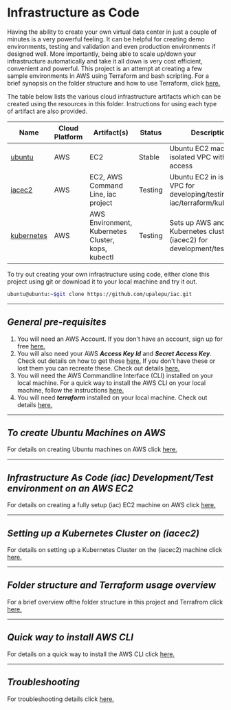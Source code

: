 # Infrastructure as Code
Having the ability to create your own virtual data center in just a couple of minutes is a very powerful feeling. It can be helpful for creating demo environments, testing and validation and even production environments if designed well. More importantly, being able to scale up/down your infrastructure automatically and take it all down is very cost efficient, convenient and powerful. This project is an attempt at creating a few sample environments in AWS using Terraform and bash scripting. For a brief synopsis on the folder structure and how to use Terraform, click [here.](#tfo)     

The table below lists the various cloud infrastructure artifacts which can be created using the resources in this folder. Instructions for using each type of artifact are also provided. 

Name|Cloud Platform|Artifact(s)|Status|Description
---|---|---|---|---
[ubuntu](#ubuntu)|AWS|EC2|Stable|Ubuntu EC2 machine in isolated VPC with SSH access 
[iacec2](#iacec2)|AWS|EC2, AWS Command Line, iac project|Testing|Ubuntu EC2 in isolated VPC for developing/testing iac/terraform/kubernetes 
[kubernetes](#kubernetes)|AWS|AWS Environment, Kubernetes Cluster, kops, kubectl|Testing|Sets up AWS and a Kubernetes cluster on (iacec2) for development/testing

[comment]: # (Upcoming items)
[comment]: # (windows|AWS|EC2|Not Done|Windows Server Basic|)

To try out creating your own infrastructure using code, either clone this project using git or download it to your local machine and try it out.

```bash
ubuntu@ubuntu:~$git clone https://github.com/upalepu/iac.git
```

---
## *General pre-requisites* 

1) You will need an AWS Account. If you don't have an account, sign up for free [here.](https://aws.amazon.com/free/)   
2) You will also need your AWS ***Access Key Id*** and ***Secret Access Key***. Check out details on how to get these [here.](https://docs.aws.amazon.com/sdk-for-java/v1/developer-guide/setup-credentials.html)
If you don't have these or lost them you can recreate these. Check out details [here.](https://docs.aws.amazon.com/IAM/latest/UserGuide/id_credentials_access-keys.html#Using_CreateAccessKey)    
3) You will need the AWS Commandline Interface (CLI) installed on your local machine. For a quick way to install the AWS CLI on your local machine, follow the instructions [here.](#awsclii)       
4) You will need ***terraform*** installed on your local machine. Check out details [here.](./docs/Terraforminstall.md)

---

## <a name="ubuntu"></a>*To create Ubuntu Machines on AWS* 
For details on creating Ubuntu machines on AWS click [here.](./docs/Ubuntu.md) 

---
## <a name="iacec2"></a>*Infrastructure As Code (iac) Development/Test environment on an AWS EC2* 
For details on creating a fully setup (iac) EC2 machine on AWS click [here.](./docs/Iacec2.md) 

---
## <a name="kubernetes"></a>*Setting up a Kubernetes Cluster on (iacec2)* 
For details on setting up a Kubernetes Cluster on the (iacec2) machine click [here.](./docs/Kubernetes.md) 

---
## <a name="tfo"></a>*Folder structure and Terraform usage overview*
For a brief overview ofthe folder structure in this project and Terrafrom click [here.](./docs/Terraform.md)

---
## <a name="awsclii"></a>*Quick way to install AWS CLI*
For details on a quick way to install the AWS CLI click [here.](./docs/Awscliquickinstall.md)

---
## *Troubleshooting*
For troubleshooting details click [here.](./docs/Troubleshooting.md)